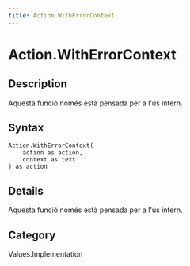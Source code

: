 ```yaml
---
title: Action.WithErrorContext
---
```


# Action.WithErrorContext


## Description

Aquesta funció només està pensada per a l&#39;ús intern.


## Syntax

```powerquery
Action.WithErrorContext(
    action as action,
    context as text
) as action
```


## Details

Aquesta funció només està pensada per a l'ús intern.



## Category
Values.Implementation

